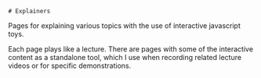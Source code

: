     # Explainers
Pages for explaining various topics with the use of interactive javascript toys.

Each page plays like a lecture. There are pages with some of the interactive content as a standalone tool, which I use when recording related lecture videos or for specific demonstrations.

